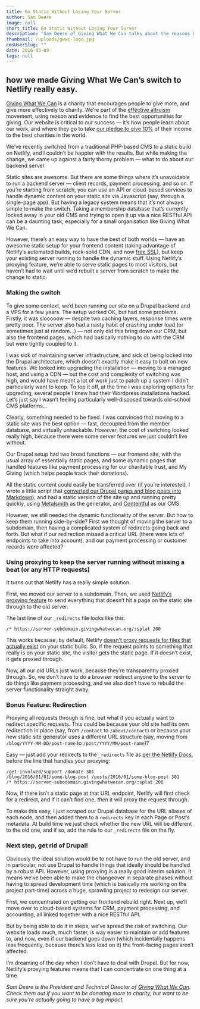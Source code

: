 ```yaml
---
title: Go Static Without Losing Your Server
author: Sam Deere
image: null
short_title: Go Static Without Losing Your Server
description: "Sam Deere of Giving What We Can talks about the reasons behind the non-profit's switch to the static stack, and how they are using netlify to do it in stages."
thumbnail: /uploads/gwwc-logo.jpg
cmsUserSlug: ""
date: 2016-03-09 
tags: null
---
```


## how we made Giving What We Can’s switch to Netlify really easy.

[Giving What We Can](https://www.givingwhatwecan.org/) is a charity that encourages people to give more, and give more effectively to charity. We’re part of the [effective altruism](http://www.effectivealtruism.org/) movement, using reason and evidence to find the best opportunities for giving. Our website is critical to our success — it’s how people learn about our work, and where they go to take [our pledge to give 10%](https://www.givingwhatwecan.org/get-involved/join/) of their income to the best charities in the world.

We’ve recently switched from a traditional PHP-based CMS to a static build on Netlify, and I couldn’t be happier with the results. But while making the change, we came up against a fairly thorny problem — what to do about our backend server.

Static sites are awesome. But there are some things where it’s unavoidable to run a backend server — client records, payment processing, and so on. If you’re starting from scratch, you can use an API or cloud-based services to handle dynamic content on your static site via Javascript (say, through a single-page app). But having a legacy system means that it’s not always simple to make the switch. Taking a membership database that’s currently locked away in your old CMS and trying to open it up via a nice RESTful API can be a daunting task, especially for a small organisation like Giving What We Can.

However, there’s an easy way to have the best of both worlds — have an awesome static setup for your frontend content (taking advantage of Netlify’s automated builds, rock-solid CDN, and now [free SSL](https://www.netlify.com/blog/2016/01/15/free-ssl-on-custom-domains)), but keep your existing server running to handle the dynamic stuff. Using Netlify’s proxying feature, we’re able to serve static pages to most visitors, but haven’t had to wait until we’d rebuilt a server from scratch to make the change to static.

### Making the switch

To give some context, we’d been running our site on a Drupal backend and a VPS for a few years. The setup worked OK, but had some problems. Firstly, it was slooooow — despite two caching layers, response times were pretty poor. The server also had a nasty habit of crashing under load (or sometimes just at random…) — not only did this bring down our CRM, but also the frontend pages, which had basically nothing to do with the CRM but were tightly coupled to it.

I was sick of maintaining server infrastructure, and sick of being locked into the Drupal architecture, which doesn’t exactly make it easy to bolt on new features. We looked into upgrading the installation — moving to a managed host, and using a CDN — but the cost and complexity of switching was high, and would have meant a lot of work just to patch up a system I didn’t particularly want to keep. To top it off, at the time I was exploring options for upgrading, several people I knew had their Wordpress installations hacked. Let’s just say I wasn’t feeling particularly well-disposed towards old-school CMS platforms...

Clearly, something needed to be fixed. I was convinced that moving to a static site was the best option — fast, decoupled from the member database, and virtually unhackable. However, the cost of switching looked really high, because there were some server features we just couldn’t live without.

Our Drupal setup had two broad functions — our frontend site, with the usual array of essentially static pages, and some dynamic pages that handled features like payment processing for our charitable trust, and My Giving (which helps people track their donations).

All the static content could easily be transferred over (if you’re interested, I wrote a little script that [converted our Drupal pages and blog posts into Markdown](https://github.com/colophonemes/drupal-to-markdown)), and had a static version of the site up and running pretty quickly, using [Metalsmith](http://www.metalsmith.io/) as the generator, and [Contentful](https://www.contentful.com/) as our CMS.

However, we still needed the dynamic functionality of the server. But how to keep them running side-by-side? First we thought of moving the server to a subdomain, then having a complicated system of redirects going back and forth. But what if our redirection missed a critical URL (there were lots of endpoints to take into account), and our payment processing or customer records were affected?

### Using proxying to keep the server running without missing a beat (or any HTTP requests)

 It turns out that Netlify has a really simple solution.

First, we moved our server to a subdomain. Then, we used [Netlify’s proxying feature](https://www.netlify.com/docs/redirects#proxying) to send everything that doesn’t hit a page on the static site through to the old server.

The last line of our `_redirects` file looks like this:

```
/* https://server-subdomain.givingwhatwecan.org/:splat 200
```

This works because, by default, Netlify [doesn’t proxy requests for files that actually exist](https://www.netlify.com/docs/redirects#note-on-shadowing) on your static build. So, if the request points to something that really is on your static site, the visitor gets the static page. If it doesn’t exist, it gets proxied through.

Now, all our old URLs just work, because they’re transparently proxied through. So, we don’t have to do a browser redirect anyone to the server to do things like payment processing, and we also don’t have to rebuild the server functionality straight away.

### Bonus Feature: Redirection

Proxying all requests through is fine, but what if you actually want to redirect specific requests. This could be because your old site had its own redirection in place (say, from `/contact` to `/about/contact`) or because your new static site generator uses a different URL structure (say, moving from `/blog/YYYY-MM-DD/post-name` to `/post/YYYY/MM/post-name`)?

Easy — just add your redirects to the `_redirects` file as [per the Netlify Docs](https://www.netlify.com/docs/redirects), before the line that handles your proxying:

```
/get-involved/support /donate 301
/blog/2016/01/01/some-blog-post /posts/2016/01/some-blog-post 301
/* https://server-subodomain.givingwhatwecan.org/:splat 200
```

Now, if there isn’t a static page at that URL endpoint, Netlify will first check for a redirect, and if it can’t find one, _then_ it will proxy the request through.

To make this easy, I just scraped our Drupal database for the URL aliases of each node, and then added them to a `redirects` key in each Page or Post’s metadata. At build time we just check whether the new URL will be  different to the old one, and if so, add the rule to our `_redirects` file on the fly.

### Next step, get rid of Drupal!

Obviously the ideal solution would be to not have to run the old server, and in particular, not use Drupal to handle things that ideally should be handled by a robust API. However, using proxying is a really good interim solution. It means we’ve been able to make the changeover in separate phases  without having to spread development time (which is basically me working on the project part-time) across a huge, sprawling project to redesign our server.

First, we concentrated on getting our frontend rebuild right. Next up, we’ll move over to cloud-based systems for CRM, payment processing, and accounting, all linked together with a nice RESTful API.

But by being able to do it in steps, we’ve spread the risk of switching. Our website loads much, much faster, is way easier to maintain or add features to, and now, even if our backend goes down (which incidentally happens less frequently, because there’s less load on it) the front-facing pages aren’t affected.

I’m dreaming of the day when I don’t have to deal with Drupal. But for now, Netlify’s proxying features means that I can concentrate on one thing at a time

_Sam Deere is the President and Technical Director of [Giving What We Can](https://www.givingwhatwecan.org/). Check them out if you want to be donating more to charity, but want to be sure you’re actually going to have a big impact._